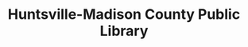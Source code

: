 ---
layout: repo
title: "Huntsville-Madison County Public Library"
id: 10580
permalink: repos/10580/
---